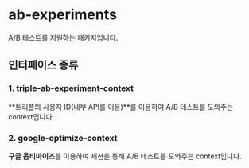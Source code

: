 # ab-experiments

A/B 테스트를 지원하는 패키지입니다.

## 인터페이스 종류

### 1. triple-ab-experiment-context

**트리플의 사용자 ID(내부 API를 이용)**를 이용하여 A/B 테스트를 도와주는 context입니다.

### 2. google-optimize-context

**구글 옵티마이즈**를 이용하여 세션을 통해 A/B 테스트를 도와주는 context입니다.
